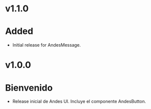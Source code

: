# v1.1.0
# Added
- Initial release for AndesMessage.

# v1.0.0
# Bienvenido
- Release inicial de Andes UI. Incluye el componente AndesButton.

